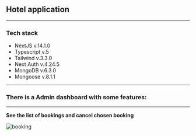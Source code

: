 
## Hotel application
---
### Tech stack
- NextJS v.14.1.0
- Typescript v.5
- Tailwind v.3.3.0
- Next Auth v.4.24.5
- MongoDB v.6.3.0
- Mongoose v.8.1.1
---
### There is a Admin dashboard with some features:
---
**See the list of bookings and cancel chosen booking** 

![booking](https://i.postimg.cc/RVkh1Y1P/image.png)
